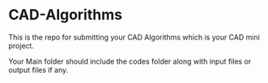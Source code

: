 # CAD-Algorithms
This is the repo for submitting your CAD Algorithms which is your CAD mini project.

Your Main folder should include the codes folder along with input files or output files if any.
